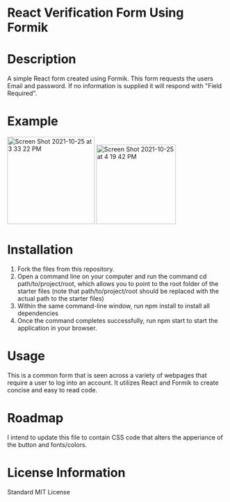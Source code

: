 # React Verification Form Using Formik

# Description
A simple React form created using Formik.  This form requests the users Email and password.  If no information is supplied it will respond with  "Field Required".

# Example
<img width="201" alt="Screen Shot 2021-10-25 at 3 33 22 PM" src="https://user-images.githubusercontent.com/87152060/138772449-0e7fc350-a857-4061-833f-26ed896520b0.png">
<img width="183" alt="Screen Shot 2021-10-25 at 4 19 42 PM" src="https://user-images.githubusercontent.com/87152060/138772633-f374299c-c0d6-4ca8-bc8b-fd065b76a2c0.png">

# Installation
1. Fork the files from this repository.
2. Open a command line on your computer and run the command cd path/to/project/root, which allows you to point to the root folder of the starter files (note that      path/to/project/root should be replaced with the actual path to the starter files)
3. Within the same command-line window, run npm install to install all dependencies
4. Once the command completes successfully, run npm start to start the application in your browser.

# Usage
This is a common form that is seen across a variety of webpages that require a user to log into an account.  It utilizes React and Formik to create concise and easy to read code.

# Roadmap
I intend to update this file to contain CSS code that alters the apperiance of the button and fonts/colors.

# License Information
Standard MIT License
